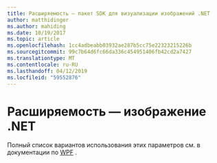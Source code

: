 ```yaml
---
title: Расширяемость — пакет SDK для визуализации изображений .NET
author: matthidinger
ms.author: mahiding
ms.date: 10/19/2017
ms.topic: article
ms.openlocfilehash: 1cc4adbeabb03932ae287b5cc75e22323215226b
ms.sourcegitcommit: 99c7b64d6fc66da336c454951406fb42cd2a7427
ms.translationtype: MT
ms.contentlocale: ru-RU
ms.lasthandoff: 04/12/2019
ms.locfileid: "59552876"
---
```

# <a name="extensibility---net-image"></a>Расширяемость — изображение .NET

Полный список вариантов использования этих параметров см. в документации по [WPF](../net-wpf/getting-started.md) .
